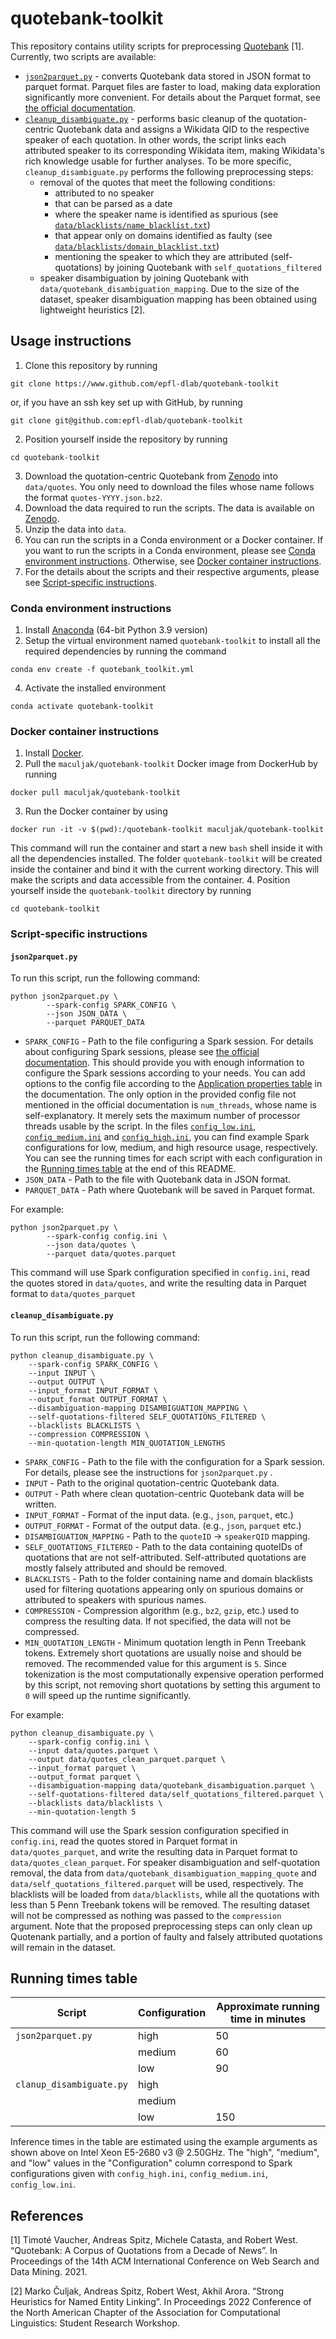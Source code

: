 # quotebank-toolkit
This repository contains utility scripts for preprocessing [Quotebank](https://zenodo.org/record/4277311) [1]. Currently, two scripts are available:
- [`json2parquet.py`](#json2parquetpy) - converts Quotebank data stored in JSON format to parquet format. Parquet files are faster to load, making data exploration significantly more convenient. For details about the Parquet format, see [the official documentation](https://parquet.apache.org/docs/).
- [`cleanup_disambiguate.py`](#cleanup_disambiguatepy) - performs basic cleanup of the quotation-centric Quotebank data and assigns a Wikidata QID to the respective speaker of each quotation. In other words, the script links each attributed speaker to its corresponding Wikidata item, making Wikidata's rich knowledge usable for further analyses. To be more specific, `cleanup_disambiguate.py` performs the following preprocessing steps:
	- removal of the quotes that meet the following conditions:
		- attributed to no speaker
		- that can be parsed as a date
		- where the speaker name is identified as spurious (see [`data/blacklists/name_blacklist.txt`](https://github.com/epfl-dlab/quotebank-toolkit/blob/main/data/blacklists/name_blacklist.txt))
		- that appear only on domains identified as faulty (see [`data/blacklists/domain_blacklist.txt`](https://github.com/epfl-dlab/quotebank-toolkit/blob/main/data/blacklists/domain_blacklist.txt))
		- mentioning the speaker to which they are attributed (self-quotations) by joining Quotebank with `self_quotations_filtered`
	- speaker disambiguation by joining Quotebank with `data/quotebank_disambiguation_mapping`. Due to the size of the dataset, speaker disambiguation mapping has been obtained using lightweight heuristics [2].

## Usage instructions
1. Clone this repository by running
```
git clone https://www.github.com/epfl-dlab/quotebank-toolkit
```
or, if you have an ssh key set up with GitHub, by running
```
git clone git@github.com:epfl-dlab/quotebank-toolkit
```
2. Position yourself inside the repository by running
```
cd quotebank-toolkit
```
3. Download the quotation-centric Quotebank from [Zenodo](https://zenodo.org/record/4277311) into `data/quotes`. You only need to download the files whose name follows the format `quotes-YYYY.json.bz2`. 
4. Download the data required to run the scripts. The data is available on [Zenodo](https://zenodo.org/deposit/8033673).
5. Unzip the data into `data`.
6. You can run the scripts in a Conda environment or a Docker container. If you want to run the scripts in a Conda environment, please see [Conda environment instructions](#conda-environment-instructions). Otherwise, see [Docker container instructions](#docker-container-instructions).
7. For the details about the scripts and their respective arguments, please see [Script-specific instructions](#script-specific-instructions).

### Conda environment instructions
1. Install [Anaconda](https://www.anaconda.com/products/distribution#download-section) (64-bit Python 3.9 version)
2. Setup the virtual environment named `quotebank-toolkit` to install all the required dependencies by running the command

```
conda env create -f quotebank_toolkit.yml
```
4. Activate the installed environment
```
conda activate quotebank-toolkit
```

### Docker container instructions 
1. Install [Docker](https://docs.docker.com/get-docker/).
2. Pull the `maculjak/quotebank-toolkit` Docker image  from DockerHub by running
```
docker pull maculjak/quotebank-toolkit
```
3. Run the Docker container by using
```
docker run -it -v $(pwd):/quotebank-toolkit maculjak/quotebank-toolkit
```
This command will run the container and start a new `bash` shell inside it with all the dependencies installed. The folder `quotebank-toolkit` will be created inside the container and bind it with the current working directory. This will make the scripts and data accessible from the container.
4. Position yourself inside the `quotebank-toolkit` directory by running
```
cd quotebank-toolkit
```

### Script-specific instructions
#### `json2parquet.py`
To run this script, run the following command:

```
python json2parquet.py \
        --spark-config SPARK_CONFIG \
        --json JSON_DATA \
        --parquet PARQUET_DATA
```
- `SPARK_CONFIG` - Path to the file configuring a Spark session. For details about configuring Spark sessions, please see [the official documentation](https://spark.apache.org/docs/latest/configuration.html#application-properties). This should provide you with enough information to configure the Spark sessions according to your needs. You can add options to the config file according to the [Application properties table](https://spark.apache.org/docs/latest/configuration.html#application-properties) in the documentation. The only option in the provided config file not mentioned in the official documentation is `num_threads`, whose name is self-explanatory. It merely sets the maximum number of processor threads usable by the script. In the files [`config_low.ini`](https://github.com/epfl-dlab/quotebank-toolkit/blob/main/config_low.ini), [`config_medium.ini`](https://github.com/epfl-dlab/quotebank-toolkit/blob/main/config_medium.ini) and [`config_high.ini`](https://github.com/epfl-dlab/quotebank-toolkit/blob/main/config_high.ini), you can find example Spark configurations for low, medium, and high resource usage, respectively. You can see the running times for each script with each configuration in the [Running times table](#running-times-table) at the end of this README.
- `JSON_DATA` - Path to the file with Quotebank data in JSON format.
- `PARQUET_DATA` - Path where Quotebank will be saved in Parquet format. 

For example:
```
python json2parquet.py \
        --spark-config config.ini \
        --json data/quotes \
        --parquet data/quotes.parquet
```
This command will use Spark configuration specified in `config.ini`, read the quotes stored in `data/quotes`, and write the resulting data in Parquet format to `data/quotes_parquet`

#### `cleanup_disambiguate.py`
To run this script, run the following command:
```
python cleanup_disambiguate.py \
	--spark-config SPARK_CONFIG \
	--input INPUT \
	--output OUTPUT \
	--input_format INPUT_FORMAT \
	--output_format OUTPUT_FORMAT \
	--disambiguation-mapping DISAMBIGUATION_MAPPING \
	--self-quotations-filtered SELF_QUOTATIONS_FILTERED \
	--blacklists BLACKLISTS \
	--compression COMPRESSION \
	--min-quotation-length MIN_QUOTATION_LENGTHS
```
- `SPARK_CONFIG` - Path to the file with the configuration for a Spark session. For details, please see the instructions for `json2parquet.py` .  
- `INPUT` - Path to the original quotation-centric Quotebank data.
- `OUTPUT` - Path where clean quotation-centric Quotebank data will be written.
- `INPUT_FORMAT` - Format of the input data. (e.g., `json`, `parquet`, etc.)
- `OUTPUT_FORMAT` - Format of the output data. (e.g., `json`, `parquet` etc.)
- `DISAMBIGUATION_MAPPING` - Path to the `quoteID` $\rightarrow$ `speakerQID` mapping.
- `SELF_QUOTATIONS_FILTERED` - Path to the data containing quoteIDs of quotations that are not self-attributed. Self-attributed quotations are mostly falsely attributed and should be removed.
- `BLACKLISTS` - Path to the folder containing name and domain blacklists used for filtering quotations appearing only on spurious domains or attributed to speakers with spurious names.
- `COMPRESSION` - Compression algorithm (e.g., `bz2`, `gzip`, etc.) used to compress the resulting data. If not specified, the data will not be compressed.
- `MIN_QUOTATION_LENGTH` - Minimum quotation length in Penn Treebank tokens. Extremely short quotations are usually noise and should be removed. The recommended value for this argument is `5`. Since tokenization is the most computationally expensive operation performed by this script, not removing short quotations by setting this argument to `0` will speed up the runtime significantly.

For example:
```
python cleanup_disambiguate.py \
	--spark-config config.ini \
	--input data/quotes.parquet \
	--output data/quotes_clean_parquet.parquet \
	--input_format parquet \
	--output_format parquet \
	--disambiguation-mapping data/quotebank_disambiguation.parquet \
	--self-quotations-filtered data/self_quotations_filtered.parquet \
	--blacklists data/blacklists \
	--min-quotation-length 5
```
This command will use the Spark session configuration specified in `config.ini`, read the quotes stored in Parquet format in `data/quotes_parquet`, and write the resulting data in Parquet format to `data/quotes_clean_parquet`. For speaker disambiguation and self-quotation removal, the data from `data/quotebank_disambiguation_mapping_quote` and `data/self_quotations_filtered.parquet` will be used, respectively. The blacklists will be loaded from `data/blacklists`, while all the quotations with less than 5 Penn Treebank tokens will be removed. The resulting dataset will not be compressed as nothing was passed to the `compression` argument. Note that the proposed preprocessing steps can only clean up Quotenank partially, and a portion of faulty and falsely attributed quotations will remain in the dataset.

## Running times table
| Script                   | Configuration | Approximate running time in minutes  |
|--------------------------|---------------|--------------------------------------|
| `json2parquet.py`        | high          | 50                                   |
|                          | medium        | 60                                   |
|                          | low           | 90                                   |
| `clanup_disambiguate.py` | high          |                                      |
|                          | medium        |                                      |
|                          | low           | 150                                  |
Inference times in the table are estimated using the example arguments as shown above on Intel Xeon E5-2680 v3 @ 2.50GHz. The "high", "medium", and "low" values in the "Configuration" column correspond to Spark configurations given with `config_high.ini`, `config_medium.ini`, `config_low.ini`.

## References
[1] Timoté Vaucher, Andreas Spitz, Michele Catasta, and Robert West. “Quotebank: A Corpus of Quotations from a Decade of News”. In Proceedings of the 14th ACM International Conference on Web Search and Data Mining. 2021.

[2] Marko Čuljak, Andreas Spitz, Robert West, Akhil Arora. “Strong Heuristics for Named Entity Linking”. In Proceedings 2022 Conference of the North American Chapter of the Association for Computational Linguistics: Student Research Workshop.

